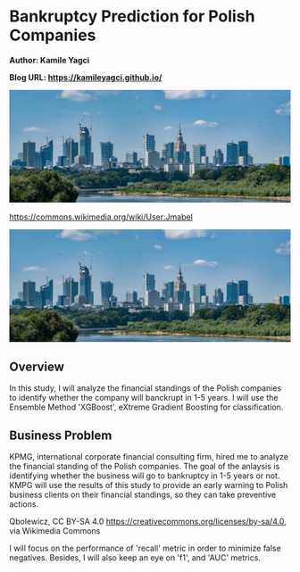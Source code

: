 # Bankruptcy Prediction for Polish Companies

**Author: Kamile Yagci**

**Blog URL: https://kamileyagci.github.io/**


<a href="<//commons.wikimedia.org/wiki/File:Panorama_siekierkowski.jpg>" title="Panorama Warszawy z mostu Siekierkowskiego, 2020"><img src="/figures/Panorama_siekierkowski.jpeg"/></a>

https://commons.wikimedia.org/wiki/User:Jmabel

<a href="//commons.wikimedia.org/wiki/User:Jmabel" title="User:Jmabel"><img src="/figures/Panorama_siekierkowski.jpeg"/></a>


## Overview

In this study, I will analyze the financial standings of the Polish companies to identify whether the company will banckrupt in 1-5 years. I will use the Ensemble Method 'XGBoost', eXtreme Gradient Boosting for classification. 


## Business Problem

KPMG, international corporate financial consulting firm, hired me to analyze the financial standing of the Polish companies. The goal of the anlaysis is identifying whether the business will go to bankruptcy in 1-5 years or not. KMPG will use the results of this study to provide an early warning to Polish business clients on their financial standings, so they can take preventive actions.


Qbolewicz, CC BY-SA 4.0 <https://creativecommons.org/licenses/by-sa/4.0>, via Wikimedia Commons

I will focus on the performance of 'recall' metric in order to minimize false negatives. Besides, I will also keep an eye on 'f1', and 'AUC' metrics.